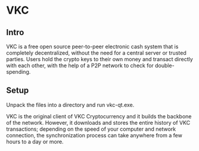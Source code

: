 VKC
=====================

Intro
-----
VKC is a free open source peer-to-peer electronic cash system that is
completely decentralized, without the need for a central server or trusted
parties.  Users hold the crypto keys to their own money and transact directly
with each other, with the help of a P2P network to check for double-spending.


Setup
-----
Unpack the files into a directory and run vkc-qt.exe.

VKC is the original client of VKC Cryptocurrency and it builds the backbone of the network.
However, it downloads and stores the entire history of VKC transactions;
depending on the speed of your computer and network connection, the synchronization
process can take anywhere from a few hours to a day or more.
